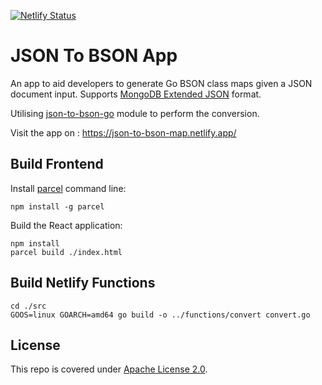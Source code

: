 [![Netlify Status](https://api.netlify.com/api/v1/badges/35d361cc-384b-44a4-9097-95e94ecec7a4/deploy-status)](https://app.netlify.com/sites/json-to-bson-map/deploys)

# JSON To BSON App

An app to aid developers to generate Go BSON class maps given a JSON document input. Supports [MongoDB Extended JSON](https://docs.mongodb.com/manual/reference/mongodb-extended-json/) format. 

Utilising [json-to-bson-go](https://github.com/sindbach/json-to-bson-go) module to perform the conversion. 

Visit the app on : https://json-to-bson-map.netlify.app/

## Build Frontend 

Install [parcel](https://parceljs.org/) command line: 

```
npm install -g parcel
```

Build the React application: 

```
npm install 
parcel build ./index.html
```

## Build Netlify Functions

```
cd ./src
GOOS=linux GOARCH=amd64 go build -o ../functions/convert convert.go    
```

## License

This repo is covered under [Apache License 2.0](LICENSE).
